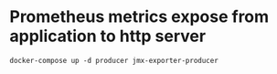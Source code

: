# Prometheus metrics expose from application to http server
`docker-compose up -d producer jmx-exporter-producer`

